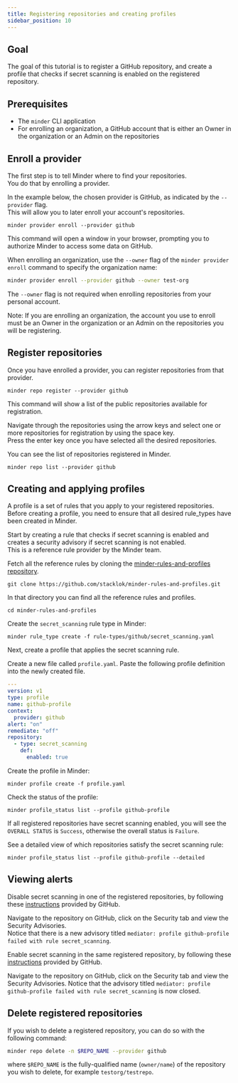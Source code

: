 ```yaml
---
title: Registering repositories and creating profiles
sidebar_position: 10
---
```


## Goal
The goal of this tutorial is to register a GitHub repository, and create a profile that checks if secret scanning
is enabled on the registered repository.

## Prerequisites

* The `minder` CLI application
* For enrolling an organization, a GitHub account that is either an Owner in the organization or an Admin on the repositories

## Enroll a provider
The first step is to tell Minder where to find your repositories.  
You do that by enrolling a provider.

In the example below, the chosen provider is GitHub, as indicated by the `--provider` flag.  
This will allow you to later enroll your account's repositories.

```
minder provider enroll --provider github
```

This command will open a window in your browser, prompting you to authorize Minder to access some data on GitHub.

When enrolling an organization, use the `--owner` flag of the `minder provider enroll` command to specify the organization name:
```bash
minder provider enroll --provider github --owner test-org
```
The `--owner` flag is not required when enrolling repositories from your personal account.

Note: If you are enrolling an organization, the account you use to enroll must be an Owner in the organization
or an Admin on the repositories you will be registering.

## Register repositories
Once you have enrolled a provider, you can register repositories from that provider.

```
minder repo register --provider github
```
This command will show a list of the public repositories available for registration.

Navigate through the repositories using the arrow keys and select one or more repositories for registration 
by using the space key.  
Press the enter key once you have selected all the desired repositories.

You can see the list of repositories registered in Minder.
```
minder repo list --provider github
```

## Creating and applying profiles
A profile is a set of rules that you apply to your registered repositories.
Before creating a profile, you need to ensure that all desired rule_types have been created in Minder.

Start by creating a rule that checks if secret scanning is enabled and creates a security advisory 
if secret scanning is not enabled.  
This is a reference rule provider by the Minder team.

Fetch all the reference rules by cloning the [minder-rules-and-profiles repository](https://github.com/stacklok/minder-rules-and-profiles).

```
git clone https://github.com/stacklok/minder-rules-and-profiles.git
```

In that directory you can find all the reference rules and profiles.
```
cd minder-rules-and-profiles
```

Create the `secret_scanning` rule type in Minder:
```
minder rule_type create -f rule-types/github/secret_scanning.yaml
```

Next, create a profile that applies the secret scanning rule.

Create a new file called `profile.yaml`.
Paste the following profile definition into the newly created file.

```yaml
---
version: v1
type: profile
name: github-profile
context:
  provider: github
alert: "on"
remediate: "off"
repository:
  - type: secret_scanning
    def:
      enabled: true
```

Create the profile in Minder:
```
minder profile create -f profile.yaml
```

Check the status of the profile:
```
minder profile_status list --profile github-profile
```
If all registered repositories have secret scanning enabled, you will see the `OVERALL STATUS` is `Success`, otherwise the 
overall status is `Failure`.

See a detailed view of which repositories satisfy the secret scanning rule:
```
minder profile_status list --profile github-profile --detailed
```

## Viewing alerts

Disable secret scanning in one of the registered repositories, by following these 
[instructions](https://docs.github.com/en/code-security/secret-scanning/configuring-secret-scanning-for-your-repositories)
provided by GitHub.

Navigate to the repository on GitHub, click on the Security tab and view the Security Advisories.  
Notice that there is a new advisory titled `mediator: profile github-profile failed with rule secret_scanning`.

Enable secret scanning in the same registered repository, by following these
[instructions](https://docs.github.com/en/code-security/secret-scanning/configuring-secret-scanning-for-your-repositories)
provided by GitHub.

Navigate to the repository on GitHub, click on the Security tab and view the Security Advisories.
Notice that the advisory titled `mediator: profile github-profile failed with rule secret_scanning` is now closed.

## Delete registered repositories
If you wish to delete a registered repository, you can do so with the following command:
```bash
minder repo delete -n $REPO_NAME --provider github
```
where `$REPO_NAME` is the fully-qualified name (`owner/name`) of the repository you wish to delete, for example `testorg/testrepo`.

